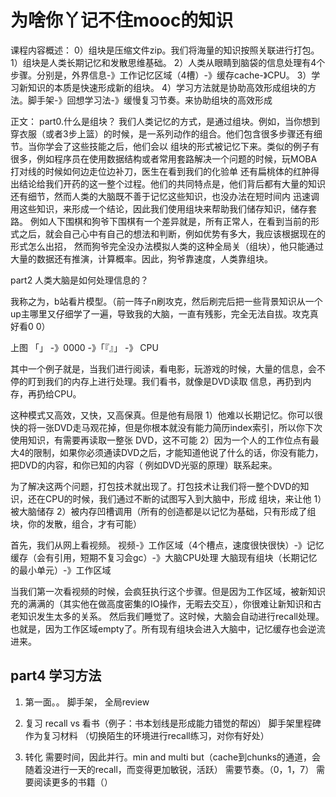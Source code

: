# 为啥你丫记不住mooc的知识

课程内容概述：
0）组块是压缩文件zip。我们将海量的知识按照关联进行打包。
1）组块是人类长期记忆和发散思维基础。
2）人类从眼睛到脑袋的信息处理有4个步骤。分别是，外界信息-》工作记忆区域（4槽）-》缓存cache-》CPU。
3）学习新知识的本质是快速形成新的组块。
4）学习方法就是协助高效形成组块的方法。脚手架-》回想学习法-》缓慢复习节奏。来协助组块的高效形成

正文：
part0.什么是组块？
我们人类记忆的方式，是通过组块。例如，当你想到穿衣服（或者3步上篮）的时候，是一系列动作的组合。他们包含很多步骤还有细节。当你学会了这些技能之后，他们会以
组块的形式被记忆下来。类似的例子有很多，例如程序员在使用数据结构或者常用套路解决一个问题的时候，玩MOBA打对线的时候如何边走位边补刀，医生在看到我们的化验单
还有扁桃体的红肿得出结论给我们开药的这一整个过程。他们的共同特点是，他们背后都有大量的知识还有细节，然而人类的大脑既不善于记忆这些知识，也没办法在短时间内
迅速调用这些知识，来形成一个结论，因此我们使用组块来帮助我们储存知识，储存套路。
例如人下围棋和狗爷下围棋有一个差异就是，所有正常人，在看到当前的形式之后，就会自己心中有自己的想法和判断，例如优势有多大，我应该根据现在的形式怎么出招，
然而狗爷完全没办法模拟人类的这种全局关（组块），他只能通过大量的数据还有推演，计算概率。因此，狗爷靠速度，人类靠组块。

part2 人类大脑是如何处理信息的？

我称之为，b站看片模型。（前一阵子n刷攻克，然后刷完后把一些背景知识从一个up主哪里又仔细学了一遍，导致我的大脑，一直有残影，完全无法自拔。攻克真好看0 0）

上图
「」 -》0000 -》「『』」 -》 CPU



其中一个例子就是，当我们进行阅读，看电影，玩游戏的时候，大量的信息，会不停的盯到我们的内存上进行处理。我们看书，就像是DVD读取
信息，再扔到内存，再扔给CPU。

这种模式又高效，又快，又高保真。但是他有局限
1）他难以长期记忆。你可以很快的将一张DVD走马观花掉，但是你根本就没有能力简历index索引，所以你下次使用知识，有需要再读取一整张
DVD，这不可能
2）因为一个人的工作位点有最大4的限制，如果你必须通读DVD之后，才能知道他说了什么的话，你没有能力，把DVD的内容，和你已知的内容（
例如DVD光驱的原理）联系起来。

为了解决这两个问题，打包技术就出现了。打包技术让我们将一整个DVD的知识，还在CPU的时候，我们通过不断的试图写入到大脑中，形成
组块，来让他
1）被大脑储存
2）被内存凹槽调用（所有的创造都是以记忆为基础，只有形成了组块，你的发散，组合，才有可能）


首先，我们从网上看视频。
视频-》工作区域（4个槽点，速度很快很快）-》记忆缓存（会有引用，短期不复习会gc）-》大脑CPU处理
大脑现有组块（长期记忆的最小单元）-》工作区域

当我们第一次看视频的时候，会疯狂执行这个步骤。但是因为工作区域，被新知识充的满满的（其实他在做高度密集的IO操作，无暇去交互），你很难让新知识和古老知识发生太多的关系。
然后我们睡觉了。这时候，大脑会自动进行recall处理。也就是，因为工作区域empty了。所有现有组块会进入大脑中，记忆缓存也会逆流进来。



## part4 学习方法

1. 第一面。。
脚手架，
全局review

2. 复习
recall vs 看书（例子：书本划线是形成能力错觉的帮凶）
脚手架里程碑作为复习材料
（切换陌生的环境进行recall练习，对你有好处）

3. 转化
需要时间，因此并行。min and multi but（cache到chunks的通道，会随着没进行一天的recall，而变得更加敏锐，活跃）
需要节奏。（0，1，7）
需要阅读更多的书籍（）